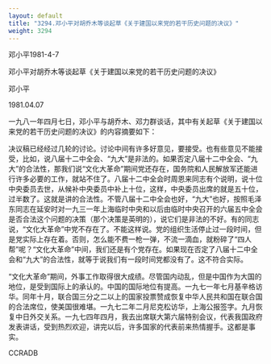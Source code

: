 ```yaml
---
layout: default
title: "3294.邓小平对胡乔木等谈起草《关于建国以来党的若干历史问题的决议》"
weight: 3294
---
```


邓小平1981-4-7

邓小平对胡乔木等谈起草《关于建国以来党的若干历史问题的决议》

邓小平

1981.04.07

一九八一年四月七日，邓小平与胡乔木、邓力群谈话，其中有关起草《关于建国以来党的若干历史问题的决议》的内容摘要如下：

决议稿已经经过几轮的讨论。讨论中间有许多好意见，要接受。也有些意见不能接受，比如，说八届十二中全会、“九大”是非法的。如果否定八届十二中全会、“九大”的合法性，那我们说“文化大革命”期间党还存在，国务院和人民解放军还能进行许多必要的工作，就站不住了。八届十二中全会时周恩来同志有个说明，说十位中央委员去世，从候补中央委员中补上十位，这样，中央委员出席的就是五十位，过半数了。这就是讲的合法性。不管八届十二中全会也好，“九大”也好，按照毛泽东同志在延安时对一九三一年上海临时中央和以后由临时中央召开的六届五中全会是否合法这个问题的决策（那个决策是英明的），说它们是非法的不好。有的同志说，“文化大革命”中党不存在了。不能这样说。党的组织生活停止过一段时间，但是党实际上存在着。否则，怎么能不费一枪一弹，不流一滴血，就粉碎了“四人帮”呢？“文化大革命”中间，我们还是有个党存在。如果现在否定了八届十二中全会和“九大”的合法性，就等于说我们有一段时间党都没有了。这不符合实际。

“文化大革命”期间，外事工作取得很大成绩。尽管国内动乱，但是中国作为大国的地位，是受到国际上的承认的。中国的国际地位有提高。一九七一年七月基辛格访华。同年十月，联合国三分之二以上的国家投票赞成恢复中华人民共和国在联合国的合法席位，使美国很难堪。一九七二年二月尼克松访华，上海公报签字。九月恢复中日外交关系。一九七四年四月，我去出席联大第六届特别会议，代表我国政府发表讲话，受到热烈欢迎，讲完以后，许多国家的代表前来热情握手。这都是事实。

CCRADB

